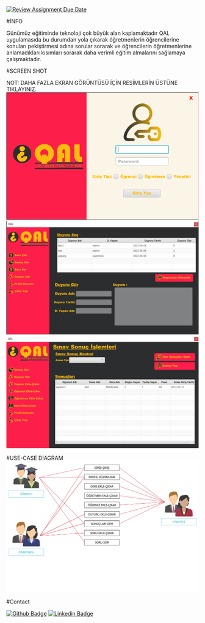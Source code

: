 [![Review Assignment Due Date](https://classroom.github.com/assets/deadline-readme-button-24ddc0f5d75046c5622901739e7c5dd533143b0c8e959d652212380cedb1ea36.svg)](https://classroom.github.com/a/QA5O9x4M)

#İNFO

Günümüz eğitiminde teknoloji çok büyük alan kaplamaktadır QAL uygulamasıda bu durumdan yola çıkarak öğretmenlerin öğrencilerine konuları pekiştirmesi adına sorular sorarak ve öğrencilerin öğretmenlerine anlamadıkları kısımları sorarak daha verimli eğitim almalarını sağlamaya çalışmaktadır.

#SCREEN SHOT

NOT: DAHA FAZLA EKRAN GÖRÜNTÜSÜ İÇİN RESİMLERİN ÜSTÜNE TIKLAYINIZ.
[![screenshot](ScreenShot/1.png)](https://github.com/Iskenderun-Technical-University/ymg-donem-projesi-202503077/tree/main/ScreenShot) 
[![screenshot](ScreenShot/5.png)](https://github.com/Iskenderun-Technical-University/ymg-donem-projesi-202503077/tree/main/ScreenShot) 
[![screenshot](ScreenShot/10.png)](https://github.com/Iskenderun-Technical-University/ymg-donem-projesi-202503077/tree/main/ScreenShot) 

#USE-CASE DİAGRAM
![ DİAGRAM ](https://raw.githubusercontent.com/Iskenderun-Technical-University/ymg-donem-projesi-202503077/main/UML_Diagram.png)

#Contact

[![Github Badge](https://img.shields.io/badge/-Github-000?style=quare&labelColor=000&logo=Github&logoColor=white&link=link)](https://github.com/anilklc) 
[![Linkedin Badge](https://img.shields.io/badge/LinkedIn-0077B5?style=for-the-badge&logo=linkedin&logoColor=white)](https://www.linkedin.com/in/anilklic/) 
